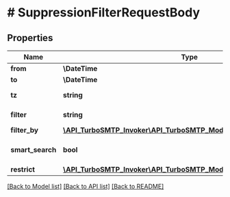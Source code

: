 # # SuppressionFilterRequestBody

## Properties

Name | Type | Description | Notes
------------ | ------------- | ------------- | -------------
**from** | **\DateTime** | Start date |
**to** | **\DateTime** | End date |
**tz** | **string** | Timezone Offset | [optional]
**filter** | **string** | Query to search | [optional]
**filter_by** | [**\API_TurboSMTP_Invoker\API_TurboSMTP_Model\SuppressionSource[]**](SuppressionSource.md) | Filter by | [optional]
**smart_search** | **bool** | Smart search | [optional] [default to false]
**restrict** | [**\API_TurboSMTP_Invoker\API_TurboSMTP_Model\SuppressionRestriction[]**](SuppressionRestriction.md) | xxxx | [optional]

[[Back to Model list]](../../README.md#models) [[Back to API list]](../../README.md#endpoints) [[Back to README]](../../README.md)
